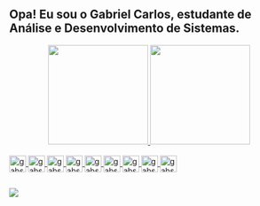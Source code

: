 ## Opa! Eu sou o Gabriel Carlos, estudante de Análise e Desenvolvimento de Sistemas.
<div align="center">
  <a href="https://github.com/gabscarlos">
  <img height="180em" src="https://github-readme-stats.vercel.app/api?username=gabscarlos&show_icons=true&theme=vue&include_all_commits=true&count_private=true"/>
  <img height="180em" src="https://github-readme-stats.vercel.app/api/top-langs/?username=gabscarlos&layout=compact&langs_count=7&theme=vue"/>
</div>
  
<div style="display: inline_block"><br>
  <img align="center" alt="gabs-dart" height="30" width="30" src="https://cdn.jsdelivr.net/gh/devicons/devicon/icons/dart/dart-original.svg">
  <img align="center" alt="gabs-flutter" height="30" width="30" src="https://cdn.jsdelivr.net/gh/devicons/devicon/icons/flutter/flutter-original.svg">  
  <img align="center" alt="gabs-java" height="30" width="30" src="https://cdn.jsdelivr.net/gh/devicons/devicon/icons/java/java-original.svg">  
  <img align="center" alt="gabs-kotlin" height="30" width="30" src="https://cdn.jsdelivr.net/gh/devicons/devicon/icons/kotlin/kotlin-original.svg">
  <img align="center" alt="gabs-as" height="30" width="30" src="https://cdn.jsdelivr.net/gh/devicons/devicon/icons/androidstudio/androidstudio-original.svg">
  <img align="center" alt="gabs-vsc" height="30" width="30" src="https://cdn.jsdelivr.net/gh/devicons/devicon/icons/vscode/vscode-original.svg">
  <img align="center" alt="gabs-html" height="30" width="30" src="https://cdn.jsdelivr.net/gh/devicons/devicon/icons/html5/html5-original.svg">
  <img align="center" alt="gabs-css" height="30" width="30" src="https://cdn.jsdelivr.net/gh/devicons/devicon/icons/css3/css3-original.svg">
  <img align="center" alt="gabs-js" height="30" width="30" src="https://cdn.jsdelivr.net/gh/devicons/devicon/icons/javascript/javascript-original.svg">
</div>
  
  ##
  
<div>
  <a href="https://www.linkedin.com/in/gabriel-carlos-538b52234" target="_blank"><img src="https://img.shields.io/badge/-LinkedIn-%230077B5?style=for-the-badge&logo=linkedin&logoColor=white" target="_blank"></a>
</div>
